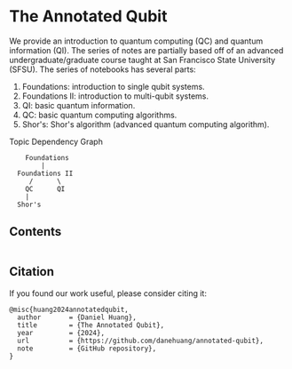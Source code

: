# The Annotated Qubit

We provide an introduction to quantum computing (QC) and quantum information (QI).
The series of notes are partially based off of an advanced undergraduate/graduate
course taught at San Francisco State University (SFSU). The series of notebooks has
several parts:
1. Foundations: introduction to single qubit systems.
2. Foundations II: introduction to multi-qubit systems.
3. QI: basic quantum information.
4. QC: basic quantum computing algorithms.
5. Shor's: Shor's algorithm (advanced quantum computing algorithm).

Topic Dependency Graph
```
    Foundations
        |
  Foundations II
     /      \
    QC      QI
    |
  Shor's
```

## Contents

```{tableofcontents}
```


## Citation

If you found our work useful, please consider citing it:

```
@misc{huang2024annotatedqubit,
  author       = {Daniel Huang},
  title        = {The Annotated Qubit},
  year         = {2024},
  url          = {https://github.com/danehuang/annotated-qubit},
  note         = {GitHub repository},
}
```
